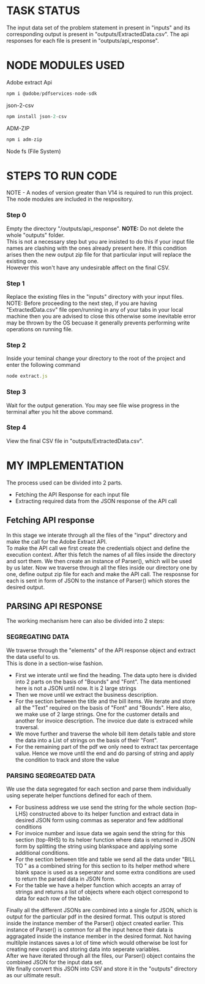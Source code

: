 # TASK STATUS
The input data set of the problem statement in present in "inputs" and its corresponding output is present in "outputs/ExtractedData.csv". The api responses for each file is present in "outputs/api_response".

# NODE MODULES USED
Adobe extract Api
```javascript
npm i @adobe/pdfservices-node-sdk
```
json-2-csv
```javascript
npm install json-2-csv
```
ADM-ZIP
```javascript
npm i adm-zip
```
Node fs (File System)

# **STEPS TO RUN CODE**

NOTE - A nodes of version greater than V14 is required to run this project.
The node modules are included in the respository.

### Step 0
Empty the directory "/outputs/api_response". **NOTE:** Do not delete the whole "outputs" folder.\
This is not a necessary step but you are insisted to do this if your input file names are clashing with the ones already present here. If this condition arises then the new output zip file for that particular input will replace the existing one.\
However this won't have any undesirable affect on the final CSV.

### Step 1
Replace the existing files in the "inputs" directory with your input files.\
NOTE: Before proceeding to the next step, if you are having "ExtractedData.csv" file open/running in any of your tabs in your local machine then you are advised to close this otherwise some inevitable error may be thrown by the OS becuase it generally prevents performing write operations on running file.

### Step 2
Inside your teminal change your directory to the root of the project and enter the following command
```javascript
node extract.js
```

### Step 3
Wait for the output generation. You may see file wise progress in the terminal after you hit the above command.

### Step 4
View the final CSV file in "outputs/ExtractedData.csv".

# MY IMPLEMENTATION
The process used can be divided into 2 parts. 
* Fetching the API Response for each input file 
* Extracting required data from the JSON response of the API call

## Fetching API response
In this stage we interate through all the files of the "input" directory and make the call for the Adobe Extract API.\
To make the API call we first create the credentials object and define the execution context. After this fetch the names of all files inside the directory and sort them. We then create an instance of Parser(), which will be used by us later. Now we traverse through all the files inside our directory one by one, define output zip file for each and make the API call. The resposnse for each is sent in form of JSON to the instance of Parser() which stores the desired output.

## PARSING API RESPONSE
The working mechanism here can also be divided into 2 steps:

### SEGREGATING DATA
We traverse through the "elements" of the API response object and extract the data useful to us.\
This is done in a section-wise fashion.
* First we interate until we find the heading. The data upto here is divided into 2 parts on the basis of "Bounds" and "Font". The data mentioned here is not a JSON until now. It is 2 large strings
* Then we move until we extract the business description.
* For the section between the title and the bill items. We iterate and store all the "Text" required on the basis of "Font" and "Bounds". Here also, we make use of 2 large strings. One for the customer details and another for invoice description. The invoice due date is extraced while traversal.
* We move further and traverse the whole bill item details table and store the data into a List of strings on the basis of their "Font".
* For the remaining part of the pdf we only need to extract tax percentage value. Hence we move until the end and do parsing of string and apply the condition to track and store the value

### PARSING SEGREGATED DATA
We use the data segregated for each section and parse them individually using seperate helper functions defined for each of them.
* For business address we use send the string for the whole section (top-LHS) constructed above to its helper function and extract data in desired JSON form using commas as seperator and few additional conditions
* For invoice number and issue data we again send the string for this section (top-RHS) to its heloer function where data is returned in JSON form by splitting the string using blankspace and applying some additional conditions.
* For the section between title and table we send all the data under "BILL TO " as a combined string for this section to its helper method where blank space is used as a seperator and some extra conditions are used to return the parsed data in JSON form.
* For the table we have a helper function which accepts an array of strings and returns a list of objects where each object correspond to data for each row of the table.

Finally all the different JSONs are combined into a single for JSON, which is output for the particular pdf in the desired format. This output is stored inside the instance member of the Parser() object created earlier. This instance of Parser() is common for all the input hence their data is aggragated inside the instance member in the desired format. Not having multilple instances saves a lot of time which would otherwise be lost for creating new copies and storing data into seperate variables.\
After we have iterated through all the files, our Parser() object contains the combined JSON for the input data set.\
We finally convert this JSON into CSV and store it in the "outputs" directory as our ultimate result.
